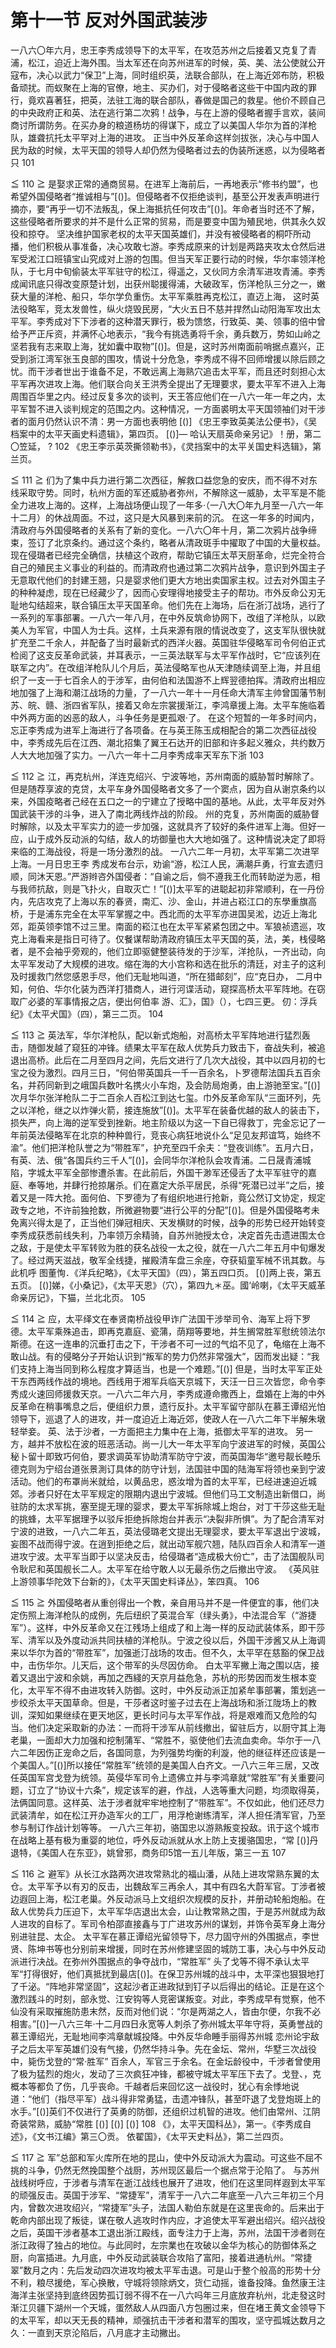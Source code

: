 # 第十一节 反对外国武装涉

一八六〇年六月，忠王李秀成领导下的太平军，在攻范苏州之后接着又克复了青浦，松江，迫近上海外围。当太军还在向苏州进军的时候，英、美、法公使就公开寇布，决心以武力“保卫”上海，同时组织英，法联合部队，在上海近郊布防，积极备顽扰。而蚁聚在上海的官僚，地主、买办们，对于侵略者这些干中国内政的罪行，竟欢喜著狂，把英，法驻工海的联合部队，春做是国己的救星。他价不顾自己的中央政府正和英、法在逃行第二次鸦！战争，与在上游的侵略者握手言欢，装间商讨所谓防务。在买办身的粮道杨坊的得谋下，成立了以美国人华尔为首的洋枪队，雄聋抗托太平罕对上海的进攻。
正当中外反革命这样剑拔张，决心与中国人民为敌的时候，太平天国的领导人却仍然为侵略者过去的伪装所迷惑，以为侵略者只
101

≦ 110 ≧
是娶求正常的通商贸易。在进军上海前后，一再地表示“修书约盟”，也希望外国侵略者“推诚相与”[()]。但侵略者不仅拒绝谈判，基至公开发表声明进行摘亦，要“再乎一切不法叛乱，保上海抵抗任何攻击”[()]。年命者当时还不了解，这些侵略者所要求的并不是什么正常的贸易，而是要变中国为殖民地，供其永久奴役和掠夺。
坚决维护国家老权的太平天国英雄们，并没有被侵略者的桐吓所动播，他们积极从事准备，决心攻敢七游。李秀成原来的计划是两路夹攻太仓然后进军受淞江口班镇宝山究成对上游的包围。但当天军正要行动的时候，华尔率领洋枪队，于七月中旬偷装太平军驻守的松江，得遥之，又伙同方余清军进攻青浦。李秀成闻讯底只得改变原楚计划，出获州聪援得浦，大破政军，伤洋枪队三分之一，嫩获大量的洋枪、船只，华尔学负重伤。太平军乘胜再克松江，直迈上海，
这时英法役略军，竞太发兽性，纵火烧毁民房，“大火五日不慈并捍然山动阳海军攻出太平军。李秀成对下下涉者的这种潜天罪行，极为馈悠，行致英、美、领事的倍中曾给予严正斥资，并满怀心地表示，“我今有挑选勇将千余，勇兵数万，势如山岭之坚若我有志来取上海，犹如囊中取物”[()]。但是，这时苏州南面前哨据点嘉兴，正受到浙江湾军张玉良部的围攻，情说十分危急，李秀成不得不回师增援以除后顾之忧。而干涉者世出于谁备不足，不敢远离上海熟穴追击太平军，而且还时刻担心太平军再次进攻上海。他们联合向关王洪秀全提出了无理要求，要太平军不进入上海周围百华里之内。经过反复多次的谈判，天王答应他们在一八六一年一年之内，太平军暂不进入谈判规定的范围之内。这种情况，一方面裘明太平天国领袖们对干涉者的面月仍然认识不清：男一方面也表明他
[()]
《忠王李致英美法公便书》，《吴档案中的太平天画史料遗辑》，第四页。
[()]—
哈认天扇英命亲另记》！册，第二〇笠延，
? 102
《忠王李示英茨撕领勒书》，《灵挡案中的太平关国史料选辑》，第兰页。

≦ 111 ≧
们为了集中兵力进行第二次西征，解救口益您急的安庆，而不得不对东线采取守势。同时，杭州方面的军还威胁者弥州，不解除这一威胁，太平军是不能全力进攻上海的。这样，上海战场便山现了一年多·（一八大〇年九月至一八六一年十二月）的休战周面。不过，这只是大风暴到来前的沉。
在这一年多的时闻内，清政府与外国侵略者的关系有了新的变化。一八六〇年十月，第二次鸦片战争缔束，签订了北京条约。通过这个条约，略者从清政斑手中擢取了中国的大量权益。现在侵璐者已经完全确信，扶植这个政府，帮助它镇压太苹天厨革命，烂完全符合自己的殖民主义事业的利益的。而清政府也通过第二次鸦片战争，意识到外国主子无意取代他们的封建王翘，只是婴求他们更大方地出卖国家主权。过去对外国主子的种种凝虑，现在已经藏少了，因而心安理得地接受主子的帮功。市外反命公刃无耻地勾结超来，联合镇压太平天国革命。他们先在上海场，后在浙汀战场，逃行了一系列的军事部署。一八六一年八月，在中外反筑命协网下，改组了洋枪队，以欧美人为军官，中国人为士兵。这样，土兵来源有限的情说改变了，这支军队很快就扩充至二千余人，并配备了当时最新式的西洋火器。英国驻华侵略军司令何伯正式检阅了这支反革命武装，并耳表示，一三英法联军与太平军作战时，它“应该列在联军之内”。在改组洋枪队儿个月后，英法侵略军也从天津随续调至上海，并且组织了一支一于七百余人的于涉军，由何伯和法国游不上辉翌德拍挥。清政府出相应地加强了上海和潮江战场的力量，了一八六一年十一月任命大清军主帅曾国藩节制苏、皖、赣、浙四省军队，接着又命左宗裳援渐江，李鸿章援上海。太平车施临着中外两方面的凶恶的敌人，斗争任务是更孤艰·了。
在这个短暂的一年多时间内，忘正李秀成为进军上海进行了各项备。在与英王陈玉成相配合的第二次西征战役中，李秀成先后在江西、潮北招集了翼王石达开的旧部和许多起义雅众，共约数万人大大地加强了实力。一八六一年十二月李秀成率天军东下浙
103

≦ 112 ≧
江，再克杭州，洋连克绍兴、宁波等地，苏州南面的威胁暂时解除了。但是随荐享波的克贷，太平车身外国侵略者文多了一个窦点，因为自从谢京条约以来，外国疫略者己经在五口之一的宁建立了授略中国的基地。从此，太平年反对外国武装干涉的斗争，进入了南北两线炸战的阶段。
州的克复，苏州南面的威胁督时解除，以及太平军实力的迹一步加强，这就具齐了较好的条件进军上海。但好一应，山于成外反动派的勾结，敌人的坊御量也大大地如强了。这种情说决定了即将来临的工海战役，将是一场分激烈的战。
一八六二年一月初，太平军第二次进罕上海。一月日忠王李
秀成发布台示，劝谕“游，松江人民，满潮乒勇，行宣去遗归顺，同沐天恩。”严游辫咨外国侵者：“自谕之后，倘不遵我王化而转助逆为恶，相与我师抗敌，则是飞扑火，自取灭亡！”[()]太平军的进聪起初非常顺利，在一丹份内，先店攻克了上海以东的春贤，南汇、沙、金山，并进占崧江口的东學重旗高桥，于是浦东完全在太平军掌握之中。西北而的太平军亦进国吴淞，边近上海北郊，距英领李馆不过三里。南面的崧江也在太平军紧紧包团之中。军狼祯遗巡，攻克上海看来是指日可待了。仅餐谋帮助清政府镇压太平天国的英，法，美，栈侵略者，是不会袖乎旁观的，他们立即驱健整装待发的于沙军，洋抢队，一齐出动，向太平军发动了大规模的进攻。缩在海的大小宫称和选在批乐的清廷，对主子的这利及时援救门然您感恩手尽，他们无耻地叫道，“所在猎邮刻”，应“克日办，
二月中知，何伯、华尔化装为西洋打猎商人，进行河谍活动，窥探高桥太平军阵地。在窃取广必婆的军事情报之店，便出何伯率
游、汇》，国》（），七四三更。
仞：浮兵纪》《太平犬国》（四），第三二页。 104

≦ 113 ≧
英法军，华尔洋枪队，配以新式炮船，对高桥太平军阵地进行猛烈轰击，随御发越了窥狂的冲锋。绩果太平军在敌人优势兵力致击下，奋战失利，被追退出高桥。此后在二月至四月之间，先后文进行了几次大战役，其中以四月初的七宝之役为激烈。四月三日，“何伯带英国兵一千一百余名，卜罗德帮法国兵五百余名，并药同新到之峨国兵数叶名携火小车炮，及会防局炮勇，由上游驰至宝。”[()]次月华尔张洋枪队二于二百余人百松江到达七玺。巾外反革命军队“三面环列，先之以洋枪，继之以炸弹火箭，接连施放”[()]。太平军在装备优越的敌人的装击下，损失严，向上海的逆军受到挫新。地主阶级以为这一下自已得救丁，完金忘记了一年前英法侵略军在北京的种种兽行，竞丧心病狂地说仆么“足见友邦谊笃，始终不渝”。他们把洋枪队誉之为“带胜军”，护充至四千余夫：“登夜训练”。五月六日，有英、法、俄“各国兵约三千人”[()]，会同华尔洋枪队会攻青浦。二日晟青浦城陷，字城太平军全部惨遭杀害。在此前后，外国干渺军还侵舌了太平军驻守的嘉庭、奉等地，并肆行抢掠屠杀。们在嘉定大杀平居民，杀得“死潜已过半”之后，接着又是一阵大抢。面何伯、下罗德为了有组织地进行抢新，竟公然订文协定，规定政专之地，不许前独抢数，所微避物要“进行公平的分配”[()]。但是外国侵略考未免离兴得太是了，正当他们弹冠相庆、天发横财的时候，战争的形势已经开始转变
李秀成获悉前线失利，乃率领万余精骑，自苏州驰授太仓，决定首先击遗进围太仓之敌，于是使太平军转败为胜的获名战役一太之役，就在一八六二年五月中旬爆发了。经过两天滋战，敬军全线捷，摧殿清车盘三余座，夺获韬童军械不讯其数。与此机呼
图董恂．《洋兵纪略》，《太平天国》（四），第五四口页。 [()]两上丧，第五五页。
[()]娣，《小桑记》，《太平天恩》（穴），第四九＊巫。國‘岭喇，《太平天威革命亲厉记》，下猫，兰北北页。
105

≦ 114 ≧
应，太平绎文在奉贤南桥战役甲诈广法国干涉举司令、海军上将下罗德。太平军乘殊追击，即再克嘉庭、瓷蒲，荫翔等要地，并生搁常胜军慰统领法尔斯德。在这一连串的沉垂打击之下，干涉者不可一过的气焰不见了，龟缩在上海不敢山战。有的侵略分子开始认识到“叛军的势力仍然非常强大”，因而发出疑：“我们支持上海当同到称么程度才算适当，也是一个难题。”[()]
但是，当时太平军正处干东西两线作战的境地。西线用于湘军兵临天京城下，天汪一日三次皆您，命令李秀成火速回师援救天京。一八六二年六月，李秀成遵命撒西上，盘婚在上海的中外反革命在稍事嘴息之后，便组织力景，遗行反扑。太平军留守部队在慕王谭绍光怕领导下，巡退了人的进攻，并一度迫近上海近郊，使政人在一八六二年下半解朱墩轻举妾。
英、法于沙者，一方面把主力集中在上海，抵御太平军的进攻。
另一方，越并不放松在波的班恶活动。尚一儿大一年太平军向宁波进军的时候，英国公秘卜留十即致巧何伯，要求调英军协助清军防守宁波，而英国海华“邀号靓长睦乐德克则为宁绍台道张景測订具体的防守计划，法国驻中国的陆海军将领也亲到宁波活动。他们的布罩尚米就给，以黄品忠，惑汝增为首的太平军，已经进速迫近城郊。涉者只好在太平军规定的限期内退出宁波城。但他们马工文制造出新借口，尚驻防的太求军挑，塞至提无理的婴求，要太平军拆除城上炮台，对丁干莎这些无耻的挑蜂，太平军据理予以驳斥拒绝拆除炮台并表示“决裂非所惧”。为了配合清军对宁波的进致，一八六二年五，英法侵璐老文提出无理婴求，要太平军退出宁波城，妄图不战而得宁波。在逍到拒绝之后，就出动军舰穴翘，陆队四百余人和清军一道进攻宁波。太平军当即于以坚决反击，给侵璐者“造成极大份亡”，击了法国舰队司令耿尼和英国舰长二人。太平军在给守敢人以无最杀伤之后撤出守波。
《英风驻上游领事华陀效下台新的》，《太平天国史料译丛》，笨四真。
106

≦ 115 ≧
外国侵略者从重创得出一个教，亲自用马并不是一件便宜的事，他们决定伤照上海洋枪队的成例，先后纽织了英混合军（绿头勇》，中法混合军（“游捷军”）。这样，中外反革命又在江残场上组成了和上海一样的反动武装体系，即干莎军、清军以及外度动派共同扶植的洋枪队。宁波之役以后，外国干涉酱又从上海调来以华尔为首的“带胜军”，加强逝汀战场的攻击。但不久，太平罕在慈豁的保卫战中，击伤华尔。儿天后，这个带军的头尽因仿命。
白太平军撇上海之围以店，接着又退出宁波和余姚，再加之西綫的天京月益危急，苏杭的形势因而发生根本变化，太平军不得不由进攻转入防御。这时，中外反动派正加紧牟事部署，策划逃一步绞杀太平天国草命。但是，干莎者这时鉴子过去在上海战场和浙江陇场上的教训，深知如果继续在更天地区，更长时问与太平军作战，将是艰难而又危险的勾当。他们决定采取新的办法：一而将干涉军从前线撤出，留驻后方，以厨守其上海老巢，一面却大力加强和挖制蒲军、“常胜不，驱使他们去流血卖命。华尔于一八六二年因伤正宠命之后，各国同意，为列强势均衡的利漩，他的继征样还应该是一个美国人。”[()]所以接任“常胜军”统领的是美国人白齐文。一八六三年三居，又改任英国军宫戈登为统领。英侵华军司令上遗佛立并与李鸿章就“常胜军”有关重要问题，订立了“协议十六条”，规定该军的避，作战，人选等重大问题，均须取得英，法俩国同意。这样英、法于涉者就牢牢地控制了“带胜军”。不仅如此，他们还尽力武装清牟，如在松江开办造军火的工厂，用浮枪谢练清军，洋人担任清军官，乃至参与制订作战计划等等。
一八六三年初，骆国忠以游熟叛变投敌。讯于这个城市在战略上基有极为重婴的地位，呼外反动派就从水上防上支援骆国忠，“常 [()]丹退特，《美国人在东亚》，姚曾邪，商务印5馆一五儿年版，第三一五
107

≦ 116 ≧
避军》从长江水路两次进攻常熟北的福山潘，从陆上进攻常熟东翼的太仓。太平军予以有刃的反击，出魏敌军三再余人，其中有四名大蔚军官。丁涉者被边遐回上海，松江老巢。外反动派马上文组织次规模的反扑，并册动轮船炮船。在敌人优势兵力压迫下，太平军华店退出太会，山让教常熟之围，于是苏州就成为敌人进攻的自标了。军司令柏邵直接鑫与丁广进攻苏州的谋划，并饰令英军身上海分别进驻昆、太企。
太平军在慕正谭绍光留领导下，尽力固守州的外围据点，李世贤、陈坤书等也分别前来增援，同时在苏州修建坚固的城防工事，决心与中外反动派进行决战。在弥州外围据点的争夺战巾，“常胜军” 头了戈等不得不承认太平军“打得很好，他们真抵扰到最店[()]。在保卫苏州城的战斗中，太平深也狠狠地打了千泌。“阵地非常坚固”，这起沙者正进政狱到钉子以后得出的结论。正是在这个激烈践斗的时刻，部永觉、江安钩等人竞密谋叛变。对此，李秀成早有觉察，他不仙没有采取摧施防患末然，反而对他们说：“尔是两湖之人，皆由尔便，尔我不必相害。”[()]一八六三年·十二月四日永宽等人刺杀了弥州城太平年守将，英勇誉战的慕王谭绍光，无耻地间李鸿章献城投降。中外反华命睡手丽得苏州城
恋州论宇敌子之后太平军英雄们没有气接，仍然华持斗争。先在金坛、常州，华墅三次战役中，毙伤戈登的“常·胜军” 百余人，军官三于余名。在金坛龄役中，千涉者曾使用了极为猛烈的炮火，发动了三次疯狂冲锋，都被守城太平军压下去了。戈登、，克概本等都负了伤，几乎丧命。千越者后来回忆这一战役时，犹心有余悸地说道：“他们（指尽平军）战斗得非常勇猛，击遗冲锋队，甚至吓退了戈登炮斑上的水手。”[()]英们不仅进行了英勇的防御，还组织过机智的进攻。他们由常州、江阴奇装常熟，威胁“常胜
[()] [()] [()]
108
《》，太平天国科丛》，第一。《李秀成自述》，《文书江编》第三〇贡。
依翟国》，《太平天史料丛》，第二兰四页。

≦ 117 ≧
军”总部和军火库所在地的昆山，使中外反动派大为震动。可这些不屈不挑的斗争，仍然无然挽国整个战厨，苏州现区最后一个据点常于沦陷了。
与苏州战线树呼应，于涉者与清军在逝江战线也展开了进攻，他们在这里同样遐到太平军的顽强反击。英国于涉军、“常捷军”，清军于一八六二年底至一八六三年初三个月内，曾数次进攻绍兴，“常捷军”头子，法国人勒伯东就是在这里丧命的。后来出于乾命内部出现了叛徒，谋在敬人逃攻时作内应，才追使太平军避出绍兴。绍兴战役之后，英国干涉者基本工退出浙江殿线，面专注力于上海，苏州，法国干涉者则在浙江政得了独占的地位。与此同时，左宗業也在攻破以金华为核心的防御体系之厨，向富插进。九月底，中外反动武装联合攻陷了富阳，接着进通杭州。“常捷翠”数月之内：先后发动四次进攻均被太平军击退。可是山于整个般高的形势十分不利，粮尽援绝，军心换散，守城将领除炳文，货仁动摇，谁备投降。鱼然康王注海洋主张坚持到底终因势孤订弱不得不在一八六吗年三月底放弃杭州，北走發这时渐江贝疆下湖州一个天城，蛋然敌人从四面八方包圈过来，但在堵王黄文金领导下的太平军，却以天无長的精神，顽强抗击干涉者和潜军的围攻，坚守孤城达数月之久：一直到天京沦陷后，八月底才主动撇出。